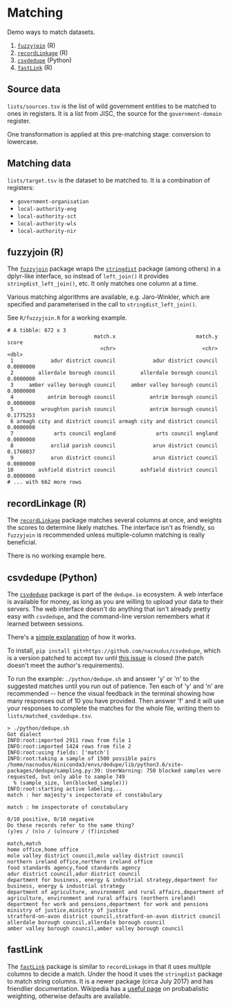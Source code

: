 # Matching

Demo ways to match datasets.

1. [`fuzzyjoin`](https://cran.r-project.org/web/packages/fuzzyjoin/index.html) (R)
2. [`recordLinkage`](https://cran.r-project.org/web/packages/RecordLinkage/index.html) (R)
3. [`csvdedupe`](https://github.com/dedupeio/csvdedupe) (Python)
4. [`fastLink`](https://cran.r-project.org/web/packages/fastLink/index.html) (R)

## Source data

`lists/sources.tsv` is the list of wild government entities to be matched to
ones in registers. It is a list from JISC, the source for the
`government-domain` register.

One transformation is applied at this pre-matching stage: conversion to
lowercase.

## Matching data

`lists/target.tsv` is the dataset to be matched to.  It is a combination of
registers:

* `government-organisation`
* `local-authority-eng`
* `local-authority-sct`
* `local-authority-wls`
* `local-authority-nir`

## fuzzyjoin (R)

The [`fuzzyjoin`](https://cran.r-project.org/web/packages/fuzzyjoin/index.html)
package wraps the [`stringdist`](https://github.com/markvanderloo/stringdist)
package (among others) in a dplyr-like interface, so instead of `left_join()` it
provides `stringdist_left_join()`, etc.  It only matches one column at a time.

Various matching algorithms are available, e.g. Jaro-Winkler, which are
specified and parameterised in the call to `stringdist_left_join()`.

See `R/fuzzyjoin.R` for a working example.

```
# A tibble: 672 x 3
                            match.x                          match.y     score
                              <chr>                            <chr>     <dbl>
 1            adur district council            adur district council 0.0000000
 2        allerdale borough council        allerdale borough council 0.0000000
 3     amber valley borough council     amber valley borough council 0.0000000
 4           antrim borough council           antrim borough council 0.0000000
 5         wroughton parish council           antrim borough council 0.1775253
 6 armagh city and district council armagh city and district council 0.0000000
 7             arts council england             arts council england 0.0000000
 8            arclid parish council            arun district council 0.1760037
 9            arun district council            arun district council 0.0000000
10        ashfield district council        ashfield district council 0.0000000
# ... with 662 more rows
```

## recordLinkage (R)

The
[`recordLinkage`](https://cran.r-project.org/web/packages/RecordLinkage/index.html)
package matches several columns at once, and weights the scores to determine
likely matches.  The interface isn't as friendly, so `fuzzyjoin` is recommended
unless multiple-column matching is really beneficial.

There is no working example here.

## csvdedupe (Python)

The [`csvdedupe`](https://github.com/dedupeio/csvdedupe) package is part of the
`dedupe.io` ecosystem.  A web interface is available for money, as long as you
are willing to upload your data to their servers.  The web interface doesn't do
anything that isn't already pretty easy with `csvdedupe`, and the command-line
version remembers what it learned between sessions.

There's a [simple
explanation](https://dedupe.io/documentation/how-it-works.html#matching-records)
of how it works.

To install, `pip install git+https://github.com/nacnudus/csvdedupe`, which is a
version patched to accept tsv until [this
issue](https://github.com/dedupeio/csvdedupe/issues/56) is closed (the patch
doesn't meet the author's requirements).

To run the example: `./python/dedupe.sh` and answer 'y' or 'n' to the suggested
matches until you run out of patience.  Ten each of 'y' and 'n' are recommended
-- hence the visual feedback in the terminal showing how many responses out of
10 you have provided.  Then answer 'f' and it will use your responses to
complete the matches for the whole file, writing them to
`lists/matched_csvdedupe.tsv`.

```
> ./python/dedupe.sh
Got dialect
INFO:root:imported 2911 rows from file 1
INFO:root:imported 1424 rows from file 2
INFO:root:using fields: ['match']
INFO:root:taking a sample of 1500 possible pairs
/home/nacnudus/miniconda3/envs/dedupe/lib/python3.6/site-packages/dedupe/sampling.py:39: UserWarning: 750 blocked samples were requested, but only able to sample 749
  % (sample_size, len(blocked_sample)))
INFO:root:starting active labeling...
match : her majesty's inspectorate of constabulary

match : hm inspectorate of constabulary

0/10 positive, 0/10 negative
Do these records refer to the same thing?
(y)es / (n)o / (u)nsure / (f)inished
```

```
match,match
home office,home office
mole valley district council,mole valley district council
northern ireland office,northern ireland office
food standards agency,food standards agency
adur district council,adur district council
department for business, energy & industrial strategy,department for business, energy & industrial strategy
department of agriculture, environment and rural affairs,department of agriculture, environment and rural affairs (northern ireland)
department for work and pensions,department for work and pensions
ministry of justice,ministry of justice
stratford-on-avon district council,stratford-on-avon district council
allerdale borough council,allerdale borough council
amber valley borough council,amber valley borough council
```

## fastLink

The [`fastLink`](https://cran.r-project.org/web/packages/fastLink/index.html)
package is similar to `recordLinkage` in that it uses multiple columns to decide
a match.  Under the hood it uses the `stringdist` package to match string
columns.  It is a newer package (circa July 2017) and has friendlier
documentation.  Wikipedia has a [useful
page](https://en.wikipedia.org/wiki/Record_linkage#Probabilistic_record_linkage)
on probabalistic weighting, otherwise defaults are available.
